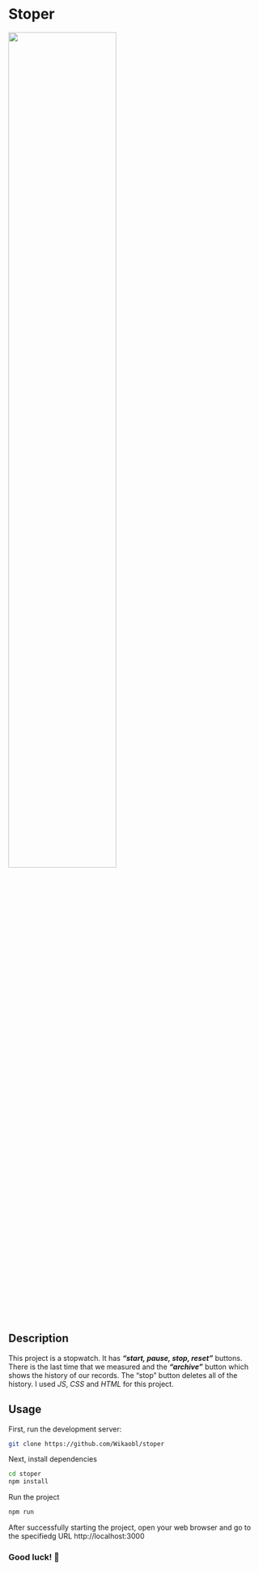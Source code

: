# Stoper

<img src="https://github.com/Wikaobl/stoper/assets/107032701/5cb1d774-2820-4565-822c-d9c838c17bf4" width="65%">

## Description

This project is a stopwatch. It has **_“start, pause, stop, reset”_** buttons. There is the last time that we measured and the **_“archive”_** button which shows the history of our records. The “stop” button deletes all of the history.
I used _JS_, _CSS_ and _HTML_ for this project.

## Usage 

First, run the development server:

```bash
git clone https://github.com/Wikaobl/stoper
```

Next, install dependencies

```bash
cd stoper
npm install
```

Run the project

```bash
npm run
```

After successfully starting the project, open your web browser and go to the specifiedg URL http://localhost:3000

### Good luck! 🐸
